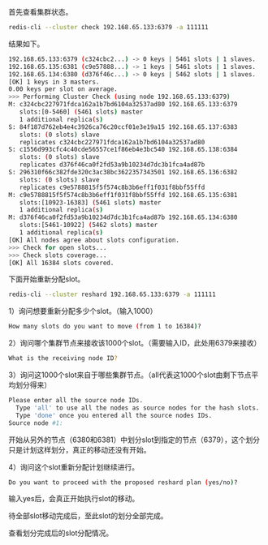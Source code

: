 
首先查看集群状态。
```bash
redis-cli --cluster check 192.168.65.133:6379 -a 111111
```
结果如下。
```bash
192.168.65.133:6379 (c324cbc2...) -> 0 keys | 5461 slots | 1 slaves.
192.168.65.135:6381 (c9e57888...) -> 1 keys | 5461 slots | 1 slaves.
192.168.65.134:6380 (d376f46c...) -> 0 keys | 5462 slots | 1 slaves.
[OK] 1 keys in 3 masters.
0.00 keys per slot on average.
>>> Performing Cluster Check (using node 192.168.65.133:6379)
M: c324cbc227971fdca162a1b7bd6104a32537ad80 192.168.65.133:6379
   slots:[0-5460] (5461 slots) master
   1 additional replica(s)
S: 84f187d762eb4e4c3926ca76c20ccf01e3e19a15 192.168.65.137:6383
   slots: (0 slots) slave
   replicates c324cbc227971fdca162a1b7bd6104a32537ad80
S: c1556d993cfc4c40cde56557ce1f86eb4e3bc540 192.168.65.138:6384
   slots: (0 slots) slave
   replicates d376f46ca0f2fd53a9b10234d7dc3b1fca4ad87b
S: 296310f66c382fde320c3ac38bc3622357343501 192.168.65.136:6382
   slots: (0 slots) slave
   replicates c9e5788815f5f574c8b3b6eff1f031f8bbf55ffd
M: c9e5788815f5f574c8b3b6eff1f031f8bbf55ffd 192.168.65.135:6381
   slots:[10923-16383] (5461 slots) master
   1 additional replica(s)
M: d376f46ca0f2fd53a9b10234d7dc3b1fca4ad87b 192.168.65.134:6380
   slots:[5461-10922] (5462 slots) master
   1 additional replica(s)
[OK] All nodes agree about slots configuration.
>>> Check for open slots...
>>> Check slots coverage...
[OK] All 16384 slots covered.
```

下面开始重新分配slot。
```bash
redis-cli --cluster reshard 192.168.65.133:6379 -a 111111
```
1）询问想要重新分配多少个slot。（输入1000）
```bash
How many slots do you want to move (from 1 to 16384)?
```
2）询问哪个集群节点来接收该1000个slot。（需要输入ID，此处用6379来接收）
```bash
What is the receiving node ID?
```
3）询问这1000个slot来自于哪些集群节点。（all代表这1000个slot由剩下节点平均划分得来）
```bash
Please enter all the source node IDs.
  Type 'all' to use all the nodes as source nodes for the hash slots.
  Type 'done' once you entered all the source nodes IDs.
Source node #1:
```
开始从另外的节点（6380和6381）中划分slot到指定的节点（6379），这个划分只是计划这样划分，真正的移动还没有开始。

4）询问这个slot重新分配计划继续进行。
```bash
Do you want to proceed with the proposed reshard plan (yes/no)? 
```
输入yes后，会真正开始执行slot的移动。

待全部slot移动完成后，至此slot的划分全部完成。

查看划分完成后的slot分配情况。
```bash

```